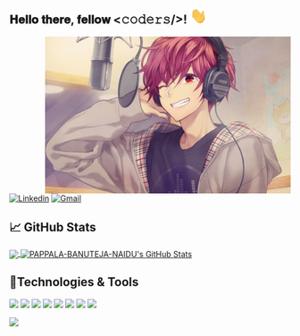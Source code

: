 ## 𝐇𝐞𝐥𝐥𝐨 𝐭𝐡𝐞𝐫𝐞, 𝐟𝐞𝐥𝐥𝐨𝐰 <𝚌𝚘𝚍𝚎𝚛𝚜/>! <img src="https://raw.githubusercontent.com/ABSphreak/ABSphreak/master/gifs/Hi.gif" width="30px">

<img align='right' src='./photos/2095874.jpg' width='440"'>


<!-- Your badges -->
[![Linkedin](https://img.shields.io/badge/-BhanuTeja-blue?style=flat&logo=Linkedin&logoColor=white)](https://www.linkedin.com/in/bhanutejap/)
[![Gmail](https://img.shields.io/badge/-BhanuTeja-c14438?style=flat&logo=Gmail&logoColor=white)](mailto:p.bhanuteja.pappala@gmail.com)


<!--
**surya-putra/surya-putra** is a ✨ _special_ ✨ repository because its `README.md` (this file) appears on your GitHub profile.

Here are some ideas to get you started:

- 🔭 I’m currently working on ...
- 🌱 I’m currently learning ...
- 👯 I’m looking to collaborate on ...
- 🤔 I’m looking for help with ...
- 💬 Ask me about ...
- 📫 How to reach me: ...
- 😄 Pronouns: ...
- ⚡ Fun fact: ...
-->

<!-- [![Bhanu's GitHub stats](https://github-readme-stats.vercel.app/api?username=surya-putra&show_icons=true&theme=gruvbox&layout=compact)](https://github.com/surya-putra)
[![Top Langs](https://github-readme-stats.vercel.app/api/top-langs/?username=surya-putra&layout=compact&theme=dark)](https://github.com/surya-putra)
-->

## &#x1f4c8; GitHub Stats

<a href="https://github.com/surya-putra/surya-putra">
  <img align="center" src="https://github-readme-stats.vercel.app/api/top-langs/?username=surya-putra&hide=java,html,tex&title_color=ffffff&text_color=c9cacc&icon_color=2bbc8a&bg_color=1d1f21&langs_count=3" />
</a>
<a href="https://github.com/surya-putra/surya-putra">
  <img align="center" src="https://github-readme-stats.vercel.app/api?username=surya-putra&show_icons=true&line_height=27&count_private=true&title_color=ffffff&text_color=c9cacc&icon_color=2bbc8a&bg_color=1d1f21" alt="PAPPALA-BANUTEJA-NAIDU's GitHub Stats" />
</a>


## 🔧Technologies & Tools

![](https://img.shields.io/badge/Code-Python-informational?style=flat&logo=python&logoColor=white&color=2bbc8a)
![](https://img.shields.io/badge/Code-Node.js-informational?style=flat&logo=node.js&logoColor=white&color=2bbc8a)
![](https://img.shields.io/badge/Code-Java-informational?style=flat&logo=java&logoColor=white&color=2bbc8a)
![](https://img.shields.io/badge/Database-MYSQL-informational?style=flat&logo=mysql&logoColor=white&color=2bbc8a)
![](https://img.shields.io/badge/DevOps-Docker-informational?style=flat&logo=docker&logoColor=white&color=2bbc8a)
![](https://img.shields.io/badge/DevOps-Travis%20CI-informational?style=flat&logo=travis-ci&logoColor=white&color=2bbc8a)
![](https://img.shields.io/badge/Version-GitHub-informational?style=flat&logo=github&logoColor=white&color=2bbc8a)
![](https://img.shields.io/badge/Editor-VSCode-informational?style=flat&logo=visual-studio-code&logoColor=white&color=2bbc8a)


![](https://komarev.com/ghpvc/?username=surya-putra)

